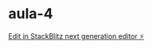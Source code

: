 # aula-4

[Edit in StackBlitz next generation editor ⚡️](https://stackblitz.com/~/github.com/bigkartto/aula-4)